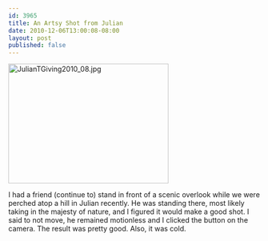 ```yaml
---
id: 3965
title: An Artsy Shot from Julian
date: 2010-12-06T13:00:08-08:00
layout: post
published: false
---
```

<a rel="lightbox" href="http://lh5.ggpht.com/_9Yiv4isc_w0/TPhHNaIXAXI/AAAAAAAADbI/Z9lLzykah-k/s800/JulianTGiving2010_08.jpg"><img loading="lazy" class="alignnone" src="http://lh5.ggpht.com/_9Yiv4isc_w0/TPhHNaIXAXI/AAAAAAAADbI/Z9lLzykah-k/w320/JulianTGiving2010_08.jpg" alt="JulianTGiving2010_08.jpg" width="320" height="240" /></a>

I had a friend (continue to) stand in front of a scenic overlook while we were perched atop a hill in Julian recently. He was standing there, most likely taking in the majesty of nature, and I figured it would make a good shot. I said to not move, he remained motionless and I clicked the button on the camera. The result was pretty good. Also, it was cold.

<!--more-->
